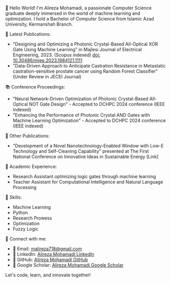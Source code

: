 👋 Hello World! I'm Alireza Mohamadi, a passionate Computer Science graduate deeply immersed in the world of machine learning and optimization. I hold a Bachelor of Computer Science from Islamic Azad University, Kermanshah Branch.

📝 Latest Publications:
   - "Designing and Optimizing a Photonic Crystal-Based All-Optical XOR Gate Using Machine Learning" in Majlesi Journal of Electrical Engineering, 2023. (Scopus indexed) [doi: 10.30486/mjee.2023.1984121.1111](Link)
   - "Data-Driven Approach to Anticipate Castration Resistance in Metastatic castration-sensitive prostate cancer using Random Forest Classifier" (Under Review in JECEI Journal)

📚 Conference Proceedings:
   - "Neural Network-Driven Optimization of Photonic Crystal-Based All-Optical NOT Gate Design" - Accepted to DCHPC 2024 conference (IEEE indexed)
   - "Enhancing the Performance of Photonic Crystal AND Gates with Machine Learning Optimization" - Accepted to DCHPC 2024 conference (IEEE indexed)


📝 Other Publications:
   - "Development of a Novel Nanotechnology-Enabled Window with Low-E Technology and Self-Cleaning Capability" presented at The First National Conference on Innovative Ideas in Sustainable Energy [Link]

💼 Academic Experience:
   - Research Assistant optimizing logic gates through machine learning
   - Teacher Assistant for Computational Intelligence and Natural Language Processing

🚀 Skills:
   - Machine Learning
   - Python
   - Research Prowess
   - Optimization
   - Fuzzy Logic

🔗 Connect with me:
   - 📧 Email: malireza718@gmail.com
   - 🔗 LinkedIn: [Alireza Mohamadi LinkedIn](https://www.linkedin.com/in/alireza-mohamadi-ml/)
   - 🔗 GitHub: [Alireza Mohamadi GitHub](https://github.com/alirezamohamadiam)
   - 🔗 Google Scholar: [Alireza Mohamadi Google Scholar](https://scholar.google.com/citations?user=YourProfileID)

Let's code, learn, and innovate together!
